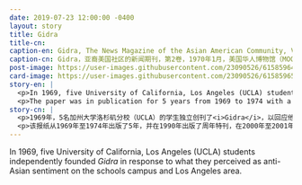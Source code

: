 ```yaml
---
date: 2019-07-23 12:00:00 -0400
layout: story
title: Gidra
title-cn: 
caption-en: Gidra, The News Magazine of the Asian American Community, Vol II, Number 1, January 1970,Museum of Chinese in America<br>(MOCA) Newspaper Collection
caption-cn: Gidra，亚裔美国社区的新闻期刊，第2卷，1970年1月，美国华人博物馆（MOCA）馆藏报纸
post-image: https://user-images.githubusercontent.com/23090526/61585964-21323400-ab37-11e9-8251-3865e842c3ca.jpg
card-image: https://user-images.githubusercontent.com/23090526/61585965-21caca80-ab37-11e9-9165-38a0a90d1c12.jpg
story-en: |
  <p>In 1969, five University of California, Los Angeles (UCLA) students independently founded <i>Gidra</i> in response to what they perceived as anti-Asian sentiment on the schools campus and Los Angeles area. Initially they sought recognition from the university but after they were denied they decided to publish independently. The newspaper was named after the three headed monster King Ghidorah of the Godzilla franchise.</p>
  <p>The paper was in publication for 5 years from 1969 to 1974 with a special anniversary edition in 1990 and five issues in 2000-2001 bringing the total to 66 issues. In its first phase, <i>Gidra</i> focused on the Asian American Movement and identity; its voice became the premier platform for describing the Movement and its goals, especially within the context of the campus and higher education. <i>Gidra</i>’s second phase coincided with increasing national crises, during which time the paper’s scope grew from the personal to encompass the antiwar movement, counterculture, and international perspectives. <i>Gidra</i>’s new focus spurred some of the staff to form a political study group and collective household in order to better analyze and accomplish the Movement’s goals. But ultimately their studies brought <i>Gidra</i> to the conclusion that the paper had finally outlived its usefulness. While <i>Gidra</i> only ran for five years, it critically shaped the Asian American Movement and inspired the creation of other similar publications and organizations.</p>
story-cn: |
  <p>1969年，5名加州大学洛杉矶分校（UCLA）的学生独立创刊了<i>Gidra</i>，以回应他们所感受到的在校园里和洛杉矶地区的反亚裔情绪。起初，他们寻求学校的支持，但被拒绝后，他们决定独立出版。该报纸以哥斯拉专营的三头怪王Ghidorah的名字命名。</p>
  <p>该报纸从1969年至1974年出版了5年，并在1990年出版了周年特刊，在2000年至2001年出版了5期，一共66期。在第一阶段，<i>Gidra</i>关注的是亚裔美国人运动和身份认同，它的声音成为描述该运动及其目标的首要平台，特别是在校园和高等教育的背景下。<i>Gidra</i>的第二阶段恰逢日益严重的国家危机，在此期间，该报纸的话题范围从个人发展到包括反战运动、反主流文化和国际视角。<i>Gidra</i>的新焦点促使一些工作人员成立了一个政治研究小组和集体生活，以便更好地分析和实现运动的目标。但最终他们的研究把<i>Gidra</i>带到了这样一个结局——这份报纸最终失去了它的作用。尽管<i>Gidra</i>只运营了五年，但它对亚裔美国人运动产生了至关重要的影响，并激发了其他类似出版物和组织的诞生。</p>
---
```

In 1969, five University of California, Los Angeles (UCLA) students independently founded <i>Gidra</i> in response to what they perceived as anti-Asian sentiment on the schools campus and Los Angeles area.
